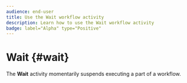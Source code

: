 ```yaml
---
audience: end-user
title: Use the Wait workflow activity
description: Learn how to use the Wait workflow activity
badge: label="Alpha" type="Positive"
---
```


# Wait {#wait}

The **Wait** activity momentarily suspends executing a part of a workflow.
